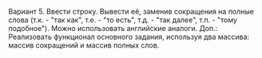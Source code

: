 Вариант 5.
Ввести строку. Вывести её, заменив сокращения на полные слова (т.к. - "так как", т.е. - "то есть", т.д. - "так далее", т.п. - "тому подобное"). Можно использовать английские аналоги.
Доп.: Реализовать функционал основного задания, используя два массива: массив сокращений и массив полных слов.
